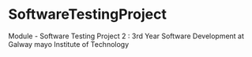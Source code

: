 # SoftwareTestingProject
Module - Software Testing  Project 2  : 3rd Year Software Development at Galway mayo Institute of Technology
